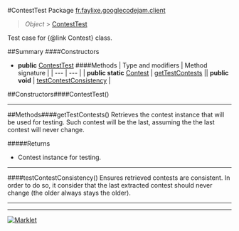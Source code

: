 #ContestTest
Package [fr.faylixe.googlecodejam.client](README.md)<br>

> *Object* > [ContestTest](ContestTest.md)

Test case for {@link Contest} class.

##Summary
####Constructors
* **public** [ContestTest](#contesttest)
####Methods
| Type and modifiers | Method signature |
| --- | --- |
| **public static** [Contest](Contest.md) | [getTestContests](#gettestcontests) || **public** **void** | [testContestConsistency](#testcontestconsistency) |

##Constructors####ContestTest()


---


##Methods####getTestContests()
Retrieves the contest instance that will
 be used for testing. Such contest will be
 the last, assuming the the last contest
 will never change.

#####Returns
* Contest instance for testing.

---

####testContestConsistency()
Ensures retrieved contests are consistent.
 In order to do so, it consider that the last extracted
 contest should never change (the older always stays the older).

---

---

[![Marklet](https://img.shields.io/badge/Generated%20by-Marklet-green.svg)](https://github.com/Faylixe/marklet)